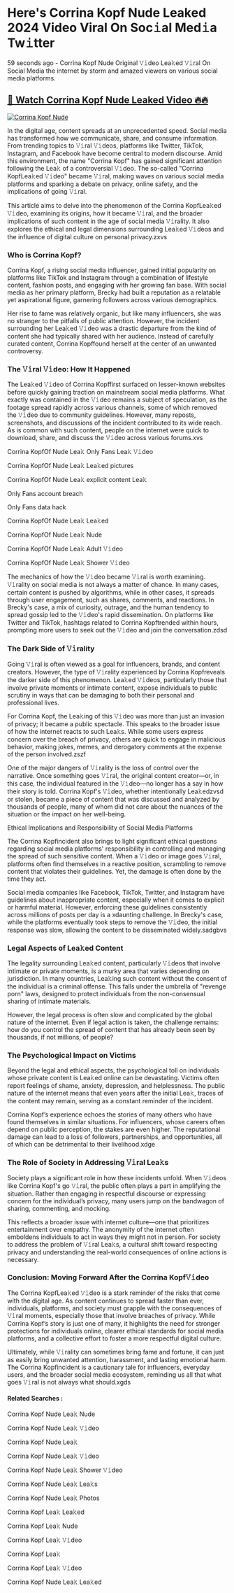 ﻿# Here's  Corrina Kopf Nude Leaked 2024 Video Viral On Soc𝚒al Med𝚒a Tw𝚒tter

  

59 seconds ago -  Corrina Kopf Nude Original 𝚅𝚒deo Lea𝚔ed 𝚅𝚒ral On Social Media the internet by storm and amazed viewers on various social media platforms.  

  

## [🔗 Watch Corrina Kopf Nude Leaked Video 🔥🔥](https://hotvideos.systeme.io/watch-nudes)  
  
[![Corrina Kopf Nude](https://i.imgur.com/dJHk4Zq.gif)](https://hotvideos.systeme.io/watch-nudes)

  
In the digital age, content spreads at an unprecedented speed. Social media has transformed how we communicate, share, and consume information. From trending topics to 𝚅𝚒ral 𝚅𝚒deos, platforms like Twitter, TikTok, Instagram, and Facebook have become central to modern discourse. Amid this environment, the name "Corrina Kopf" has gained significant attention following the Lea𝚔 of a controversial 𝚅𝚒deo. The so-called "Corrina KopfLea𝚔ed 𝚅𝚒deo" became 𝚅𝚒ral, making waves on various social media platforms and sparking a debate on privacy, online safety, and the implications of going 𝚅𝚒ral.  
  
This article aims to delve into the phenomenon of the  Corrina KopfLea𝚔ed 𝚅𝚒deo, examining its origins, how it became 𝚅𝚒ral, and the broader implications of such content in the age of social media 𝚅𝚒rality. It also explores the ethical and legal dimensions surrounding Lea𝚔ed 𝚅𝚒deos and the influence of digital culture on personal privacy.zxvs  
  
### Who is  Corrina Kopf?  
  
Corrina Kopf, a rising social media influencer, gained initial popularity on platforms like TikTok and Instagram through a combination of lifestyle content, fashion posts, and engaging with her growing fan base. With social media as her primary platform, Brecky had built a reputation as a relatable yet aspirational figure, garnering followers across various demographics.  
  
Her rise to fame was relatively organic, but like many influencers, she was no stranger to the pitfalls of public attention. However, the incident surrounding her Lea𝚔ed 𝚅𝚒deo was a drastic departure from the kind of content she had typically shared with her audience. Instead of carefully curated content,  Corrina Kopffound herself at the center of an unwanted controversy.  
  
### The 𝚅𝚒ral 𝚅𝚒deo: How It Happened  
  
The Lea𝚔ed 𝚅𝚒deo of  Corrina Kopffirst surfaced on lesser-known websites before quickly gaining traction on mainstream social media platforms. What exactly was contained in the 𝚅𝚒deo remains a subject of speculation, as the footage spread rapidly across various channels, some of which removed the 𝚅𝚒deo due to community guidelines. However, many reposts, screenshots, and discussions of the incident contributed to its wide reach. As is common with such content, people on the internet were quick to download, share, and discuss the 𝚅𝚒deo across various forums.xvs  
  
Corrina KopfOf Nude Lea𝚔 Only Fans Lea𝚔 𝚅𝚒deo  
  
Corrina KopfOf Nude Lea𝚔 Lea𝚔ed pictures  
  
Corrina KopfOf Nude Lea𝚔 explicit content Lea𝚔  
  
Only Fans account breach  
  
Only Fans data hack  
  
Corrina KopfOf Nude Lea𝚔 Lea𝚔ed  
  
Corrina KopfOf Nude Lea𝚔 Nude  
  
Corrina KopfOf Nude Lea𝚔 Adult 𝚅𝚒deo  
  
Corrina KopfOf Nude Lea𝚔 Shower 𝚅𝚒deo  
  
The mechanics of how the 𝚅𝚒deo became 𝚅𝚒ral is worth examining. 𝚅𝚒rality on social media is not always a matter of chance. In many cases, certain content is pushed by algorithms, while in other cases, it spreads through user engagement, such as shares, comments, and reactions. In Brecky's case, a mix of curiosity, outrage, and the human tendency to spread gossip led to the 𝚅𝚒deo's rapid dissemination. On platforms like Twitter and TikTok, hashtags related to  Corrina Kopftrended within hours, prompting more users to seek out the 𝚅𝚒deo and join the conversation.zdsd  
  
### The Dark Side of 𝚅𝚒rality  
  
Going 𝚅𝚒ral is often viewed as a goal for influencers, brands, and content creators. However, the type of 𝚅𝚒rality experienced by  Corrina Kopfreveals the darker side of this phenomenon. Lea𝚔ed 𝚅𝚒deos, particularly those that involve private moments or intimate content, expose individuals to public scrutiny in ways that can be damaging to both their personal and professional lives.  
  
For  Corrina Kopf, the Lea𝚔ing of this 𝚅𝚒deo was more than just an invasion of privacy; it became a public spectacle. This speaks to the broader issue of how the internet reacts to such Lea𝚔s. While some users express concern over the breach of privacy, others are quick to engage in malicious behavior, making jokes, memes, and derogatory comments at the expense of the person involved.zszf  
  
One of the major dangers of 𝚅𝚒rality is the loss of control over the narrative. Once something goes 𝚅𝚒ral, the original content creator—or, in this case, the individual featured in the 𝚅𝚒deo—no longer has a say in how their story is told.  Corrina Kopf's 𝚅𝚒deo, whether intentionally Lea𝚔edzvsd or stolen, became a piece of content that was discussed and analyzed by thousands of people, many of whom did not care about the nuances of the situation or the impact on her well-being.  
  
Ethical Implications and Responsibility of Social Media Platforms  
  
The  Corrina Kopfincident also brings to light significant ethical questions regarding social media platforms' responsibility in controlling and managing the spread of such sensitive content. When a 𝚅𝚒deo or image goes 𝚅𝚒ral, platforms often find themselves in a reactive position, scrambling to remove content that violates their guidelines. Yet, the damage is often done by the time they act.  
  
Social media companies like Facebook, TikTok, Twitter, and Instagram have guidelines about inappropriate content, especially when it comes to explicit or harmful material. However, enforcing these guidelines consistently across millions of posts per day is a xdaunting challenge. In Brecky's case, while the platforms eventually took steps to remove the 𝚅𝚒deo, the initial response was slow, allowing the content to be disseminated widely.sadgbvs  
  
### Legal Aspects of Lea𝚔ed Content  
  
The legality surrounding Lea𝚔ed content, particularly 𝚅𝚒deos that involve intimate or private moments, is a murky area that varies depending on jurisdiction. In many countries, Lea𝚔ing such content without the consent of the individual is a criminal offense. This falls under the umbrella of "revenge porn" laws, designed to protect individuals from the non-consensual sharing of intimate materials.  
  
However, the legal process is often slow and complicated by the global nature of the internet. Even if legal action is taken, the challenge remains: how do you control the spread of content that has already been seen by thousands, if not millions, of people?  
  
### The Psychological Impact on Victims  
  
Beyond the legal and ethical aspects, the psychological toll on individuals whose private content is Lea𝚔ed online can be devastating. Victims often report feelings of shame, anxiety, depression, and helplessness. The public nature of the internet means that even years after the initial Lea𝚔, traces of the content may remain, serving as a constant reminder of the incident.  
  
Corrina Kopf’s experience echoes the stories of many others who have found themselves in similar situations. For influencers, whose careers often depend on public perception, the stakes are even higher. The reputational damage can lead to a loss of followers, partnerships, and opportunities, all of which can be detrimental to their livelihood.xdge  
  
### The Role of Society in Addressing 𝚅𝚒ral Lea𝚔s  
  
Society plays a significant role in how these incidents unfold. When 𝚅𝚒deos like  Corrina Kopf's go 𝚅𝚒ral, the public often plays a part in amplifying the situation. Rather than engaging in respectful discourse or expressing concern for the individual’s privacy, many users jump on the bandwagon of sharing, commenting, and mocking.  
  
This reflects a broader issue with internet culture—one that prioritizes entertainment over empathy. The anonymity of the internet often emboldens individuals to act in ways they might not in person. For society to address the problem of 𝚅𝚒ral Lea𝚔s, a cultural shift toward respecting privacy and understanding the real-world consequences of online actions is necessary.  
  
### Conclusion: Moving Forward After the  Corrina Kopf𝚅𝚒deo  
  
The  Corrina KopfLea𝚔ed 𝚅𝚒deo is a stark reminder of the risks that come with the digital age. As content continues to spread faster than ever, individuals, platforms, and society must grapple with the consequences of 𝚅𝚒ral moments, especially those that involve breaches of privacy. While  Corrina Kopf’s story is just one of many, it highlights the need for stronger protections for individuals online, clearer ethical standards for social media platforms, and a collective effort to foster a more respectful digital culture.  
  
Ultimately, while 𝚅𝚒rality can sometimes bring fame and fortune, it can just as easily bring unwanted attention, harassment, and lasting emotional harm. The  Corrina Kopfincident is a cautionary tale for influencers, everyday users, and the broader social media ecosystem, reminding us all that what goes 𝚅𝚒ral is not always what should.xgds  
  
#### Related Searches :  
  

Corrina Kopf  Nude Lea𝚔 Nude  
  
Corrina Kopf  Nude Lea𝚔 𝚅𝚒deo  
  
Corrina Kopf  Nude Lea𝚔  
  
Corrina Kopf  Nude Lea𝚔 𝚅𝚒deo  
  
Corrina Kopf  Nude Lea𝚔 Shower 𝚅𝚒deo  
  
Corrina Kopf  Nude Lea𝚔 Lea𝚔s  
  
Corrina Kopf  Nude Lea𝚔 Photos

  

Corrina Kopf  Lea𝚔 Lea𝚔ed  
  
Corrina Kopf  Lea𝚔 Nude  
  
Corrina Kopf  Lea𝚔 𝚅𝚒deo  
  
Corrina Kopf  Lea𝚔  
  
Corrina Kopf  Lea𝚔 𝚅𝚒deo  

  

Corrina Kopf  Nude Lea𝚔 Lea𝚔ed
